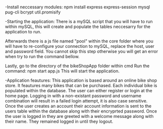 -Install neccessary modules:
npm install express express-session mysql pug-cli bcrypt util.promisify



-Starting the application:
There is a mySQL script that you will have to run within mySQL, this will create and populate the tables neccesarry for the application to run.

Afterwards there is a js file named "pool" within the core folder where you will have to re-configure your connection to mySQL, replace the host, user and password field. You cannot skip this step otherwise you will get an error when try to run the command bellow.

Lastly, go to the directory of the bikeShopApp folder within cmd
Run the command: npm start app.js
This will start the application.



-Application feautures:
This application is based around an online bike shop store. It feautures many bikes that can be purchased. Each individual bike is populated within the database. The user can either register or login at the home page. Logging in with a non-existant password and username combination will result in a failed login attempt, it is also case sensitive. Once the user creates an account their account information is sent to the users table within the database along with their encryprted password. Once the user is logged in they are greeted with a welcome message along with their name. They remained logged in until they logout. 




